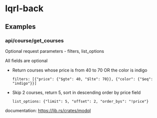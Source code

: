 # lqrl-back

## Examples
### api/course/get_courses

Optional request parameters - filters, list_options

All fields are optional

- Return courses whose price is from 40 to 70 OR the color is indigo
    
    ``` filters: [{"price": {"$gte": 40, "$lte": 70}}, {"color": {"$eq": "indigo"}}] ```

- Skip 2 courses, return 5, sort in descending order by price field
   
    ``` list_options: {"limit": 5, "offset": 2, "order_bys": "!price"} ```

documentation: https://lib.rs/crates/modql